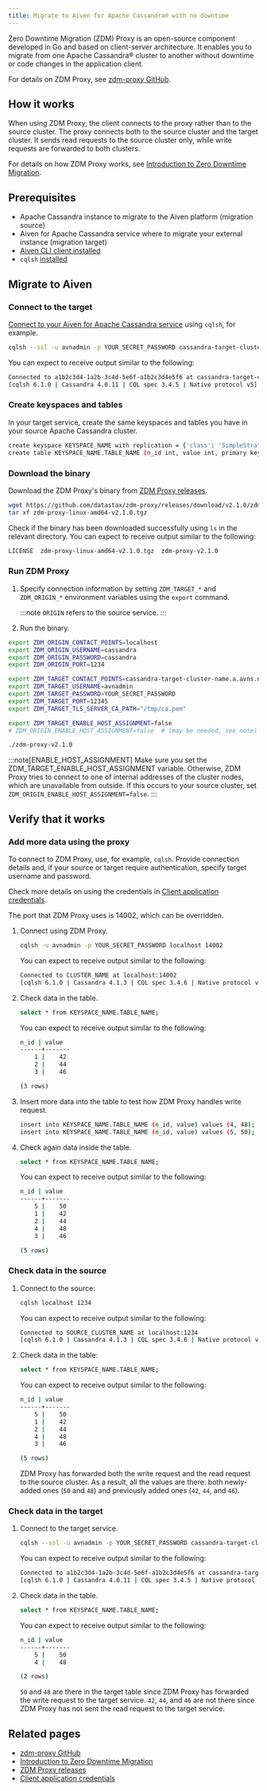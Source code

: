 ```yaml
---
title: Migrate to Aiven for Apache Cassandra® with no downtime
---
```


Zero Downtime Migration (ZDM) Proxy is an open-source component developed in Go and based on client-server architecture. It enables you to migrate from one Apache Cassandra® cluster to another without downtime or code changes in the application client.

For details on ZDM Proxy, see [zdm-proxy
GitHub](https://github.com/datastax/zdm-proxy).

## How it works

When using ZDM Proxy, the client connects to the proxy rather than to
the source cluster. The proxy connects both to the source cluster and
the target cluster. It sends read requests to the source cluster only,
while write requests are forwarded to both clusters.

For details on how ZDM Proxy works, see [Introduction to Zero
Downtime
Migration](https://docs.datastax.com/en/astra-serverless/docs/migrate/introduction).

## Prerequisites

-   Apache Cassandra instance to migrate to the Aiven
    platform (migration source)
-   Aiven for Apache Cassandra service where to migrate your
    external instance (migration target)
-   [Aiven CLI client installed](/docs/tools/cli)
-   `cqlsh`
    [installed](https://cassandra.apache.org/doc/latest/cassandra/getting_started/installing.html)

## Migrate to Aiven

### Connect to the target

[Connect to your Aiven for Apache Cassandra service](/docs/products/cassandra/howto/connect-cqlsh-cli) using `cqlsh`, for example.

```bash
cqlsh --ssl -u avnadmin -p YOUR_SECRET_PASSWORD cassandra-target-cluster-name.a.avns.net 12345
```

You can expect to receive output similar to the following:

```bash
Connected to a1b2c3d4-1a2b-3c4d-5e6f-a1b2c3d4e5f6 at cassandra-target-cluster-name.a.avns.net:12345
[cqlsh 6.1.0 | Cassandra 4.0.11 | CQL spec 3.4.5 | Native protocol v5]
```

### Create keyspaces and tables

In your target service, create the same keyspaces and tables you have in
your source Apache Cassandra cluster.

```bash
create keyspace KEYSPACE_NAME with replication = {'class': 'SimpleStrategy', 'replication_factor': 3};
create table KEYSPACE_NAME.TABLE_NAME (n_id int, value int, primary key (n_id));
```

### Download the binary

Download the ZDM Proxy's binary from [ZDM Proxy
releases](https://github.com/datastax/zdm-proxy/releases).

```bash
wget https://github.com/datastax/zdm-proxy/releases/download/v2.1.0/zdm-proxy-linux-amd64-v2.1.0.tgz
tar xf zdm-proxy-linux-amd64-v2.1.0.tgz
```

Check if the binary has been downloaded successfully using `ls` in the
relevant directory. You can expect to receive output similar to the
following:

```bash
LICENSE  zdm-proxy-linux-amd64-v2.1.0.tgz  zdm-proxy-v2.1.0
```

### Run ZDM Proxy

1. Specify connection information by setting `ZDM_TARGET_*` and `ZDM_ORIGIN_*` environment
   variables using the `export` command.

   :::note
   `ORIGIN` refers to the source service.
   :::

3. Run the binary.

```bash
export ZDM_ORIGIN_CONTACT_POINTS=localhost
export ZDM_ORIGIN_USERNAME=cassandra
export ZDM_ORIGIN_PASSWORD=cassandra
export ZDM_ORIGIN_PORT=1234

export ZDM_TARGET_CONTACT_POINTS=cassandra-target-cluster-name.a.avns.net
export ZDM_TARGET_USERNAME=avnadmin
export ZDM_TARGET_PASSWORD=YOUR_SECRET_PASSWORD
export ZDM_TARGET_PORT=12345
export ZDM_TARGET_TLS_SERVER_CA_PATH="/tmp/ca.pem"

export ZDM_TARGET_ENABLE_HOST_ASSIGNMENT=false
# ZDM_ORIGIN_ENABLE_HOST_ASSIGNMENT=false  # (may be needed, see note)

./zdm-proxy-v2.1.0
```

:::note[ENABLE_HOST_ASSIGNMENT]
Make sure you set the ZDM_TARGET_ENABLE_HOST_ASSIGNMENT variable.
Otherwise, ZDM Proxy tries to connect to one of internal addresses of
the cluster nodes, which are unavailable from outside. If this occurs to
your source cluster, set `ZDM_ORIGIN_ENABLE_HOST_ASSIGNMENT=false`.
:::

## Verify that it works

### Add more data using the proxy

To connect to ZDM Proxy, use, for example, `cqlsh`. Provide connection
details and, if your source or target require authentication, specify
target username and password.

Check more details on using the credentials in [Client application
credentials](https://docs.datastax.com/en/astra-serverless/docs/migrate/connect-clients-to-proxy#_client_application_credentials).

The port that ZDM Proxy uses is 14002, which can be overridden.

1.  Connect using ZDM Proxy.

    ```bash
    cqlsh -u avnadmin -p YOUR_SECRET_PASSWORD localhost 14002
    ```

    You can expect to receive output similar to the following:

    ```bash
    Connected to CLUSTER_NAME at localhost:14002
    [cqlsh 6.1.0 | Cassandra 4.1.3 | CQL spec 3.4.6 | Native protocol v4]
    ```

1.  Check data in the table.

    ```bash
    select * from KEYSPACE_NAME.TABLE_NAME;
    ```

    You can expect to receive output similar to the following:

    ```bash
    n_id | value
    ------+-------
        1 |    42
        2 |    44
        3 |    46

    (3 rows)
    ```

1.  Insert more data into the table to test how ZDM Proxy handles write
    request.

    ```bash
    insert into KEYSPACE_NAME.TABLE_NAME (n_id, value) values (4, 48);
    insert into KEYSPACE_NAME.TABLE_NAME (n_id, value) values (5, 50);
    ```

1.  Check again data inside the table.

    ```bash
    select * from KEYSPACE_NAME.TABLE_NAME;
    ```

    You can expect to receive output similar to the following:

    ```bash
    n_id | value
    ------+-------
        5 |    50
        1 |    42
        2 |    44
        4 |    48
        3 |    46

    (5 rows)
    ```

### Check data in the source

1.  Connect to the source:

    ```bash
    cqlsh localhost 1234
    ```

    You can expect to receive output similar to the following:

    ```bash
    Connected to SOURCE_CLUSTER_NAME at localhost:1234
    [cqlsh 6.1.0 | Cassandra 4.1.3 | CQL spec 3.4.6 | Native protocol v5]
    ```

1.  Check data in the table:

    ```bash
    select * from KEYSPACE_NAME.TABLE_NAME;
    ```

    You can expect to receive output similar to the following:

    ```bash
    n_id | value
    ------+-------
        5 |    50
        1 |    42
        2 |    44
        4 |    48
        3 |    46

    (5 rows)
    ```

    ZDM Proxy has forwarded both the write request and the read request to
    the source cluster. As a result, all the values are there: both
    newly-added ones (`50` and `48`) and previously added ones (`42`, `44`,
    and `46`).

### Check data in the target

1.  Connect to the target service.

    ```bash
    cqlsh --ssl -u avnadmin -p YOUR_SECRET_PASSWORD cassandra-target-cluster-name.a.avns.net 12345
    ```

    You can expect to receive output similar to the following:

    ```bash
    Connected to a1b2c3d4-1a2b-3c4d-5e6f-a1b2c3d4e5f6 at cassandra-target-cluster-name.a.avns.net:12345
    [cqlsh 6.1.0 | Cassandra 4.0.11 | CQL spec 3.4.5 | Native protocol v5]
    ```

1.  Check data in the table.

    ```bash
    select * from KEYSPACE_NAME.TABLE_NAME;
    ```

    You can expect to receive output similar to the following:

    ```bash
    n_id | value
    ------+-------
        5 |    50
        4 |    48

    (2 rows)
    ```

    `50` and `48` are there in the target table since ZDM Proxy has
    forwarded the write request to the target service. `42`, `44`, and `46`
    are not there since ZDM Proxy has not sent the read request to the
    target service.

## Related pages

-   [zdm-proxy GitHub](https://github.com/datastax/zdm-proxy)
-   [Introduction to Zero Downtime
    Migration](https://docs.datastax.com/en/astra-serverless/docs/migrate/introduction)
-   [ZDM Proxy releases](https://github.com/datastax/zdm-proxy/releases)
-   [Client application
    credentials](https://docs.datastax.com/en/astra-serverless/docs/migrate/connect-clients-to-proxy#_client_application_credentials)
